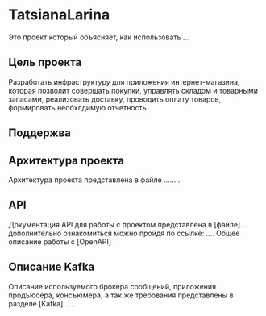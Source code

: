 # TatsianaLarina

Это проект который объясняет, как использовать ...

## Цель проекта 
Разработать инфраструктуру для приложения интернет-магазина, которая позволит совершать покупки, управлять складом и товарными запасами, реализовать доставку, проводить оплату товаров, формировать необхлдимую отчетность

## Поддержва


## Архитектура проекта
Архитектура проекта представлена в файле ........

## API
Документация API для работы с проектом представлена в [файле].... дополнительно ознакомиться можно пройдя по ссылке: ....
Общее описание работы с [OpenAPI] 

## Описание Kafka
Описание используемого брокера сообщений, приложения продъюсера, консъюмера, а так же требования представлены в разделе [Kafka] .....

